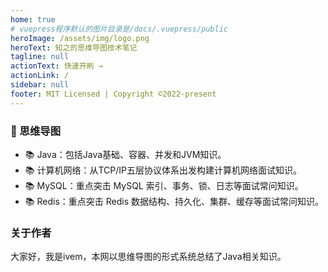 ```yaml
---
home: true
# vuepress程序默认的图片目录是/docs/.vuepress/public
heroImage: /assets/img/logo.png  
heroText: 知之的思维导图技术笔记
tagline: null
actionText: 快速开刷 →
actionLink: /
sidebar: null
footer: MIT Licensed | Copyright ©2022-present 
---
```

### 📖 思维导图
- 📚 Java：包括Java基础、容器、并发和JVM知识。
- 📚 计算机网络：从TCP/IP五层协议体系出发构建计算机网络面试知识。
- 📚  MySQL：重点突击 MySQL 索引、事务、锁、日志等面试常问知识。
- 📚  Redis：重点突击 Redis 数据结构、持久化、集群、缓存等面试常问知识。

###  关于作者
大家好，我是ivem，本网以思维导图的形式系统总结了Java相关知识。

